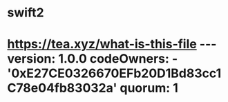 # swift2
# https://tea.xyz/what-is-this-file --- version: 1.0.0 codeOwners:   - '0xE27CE0326670EFb20D1Bd83cc1C78e04fb83032a' quorum: 1
